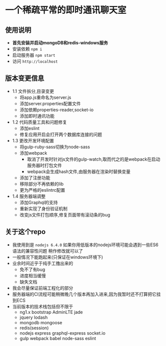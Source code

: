 # 一个稀疏平常的即时通讯聊天室

## 使用说明

- **首先安装并启动mongoDB和redis-windows服务** 
- 安装依赖 `npm i`
- 启动服务器 `npm start`
- 访问 `http://localhost`

## 版本变更信息

- 1.1 文件拆分,目录变更
  - 将app.js重命名为server.js
  - 添加server.properties配置文件
  - 添加依赖properties-reader,socket-io
  - 添加即时通讯功能
- 1.2 代码质量工具和问题修复
  - 添加eslint
  - 修复应用开启会打开两个数据库连接的问题
- 1.3 更改开发环境配置
  - 将gulp-ruby-sass切换为node-sass
  - 添加webpack
    - 取消了开发时针对js文件的gulp-watch,取而代之的是webpack在启动服务器时打包文件
    - webpack会生成hash文件,由服务器在渲染时替换变量
  - 添加了注册功能
  - 移除部分不再依赖的lib
  - 更为严格的eslintrc配置
- 1.4 服务器端调整
  - 添加Graphql的支持
  - 重新实现了身份验证机制
  - 改变js文件打包顺序,修复页面带有滚动条的bug

## 关于这个repo
- 我使用到是 `nodejs 6.4.0` 如果你用低版本的nodejs环境可能会遇到一些ES6语法的兼容性问题 稍作修改就可以了
- 一般情况下能跑起来(只保证在windows环境下)
- 业余时间近乎于纯手工撸出来的 
  - 免不了有bug 
  - 进度相当缓慢
  - 缺失文档
- 我会尽量保证前端工程化的部分
- 服务器端的CI流程可能稍微晚几个版本再加入进来,因为我暂时还不打算把它挂到ECS
- 当前版本的技术栈包括但不限于
  - ng1.x bootstrap AdminLTE jade
  - jquery lodash
  - mongodb mongoose
  - redis(session)
  - nodejs express graphql-express socket.io
  - gulp webpack babel node-sass eslint
  